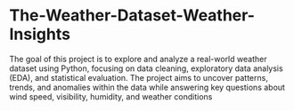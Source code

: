 # The-Weather-Dataset-Weather-Insights
The goal of this project is to explore and analyze a real-world weather dataset using Python, focusing on data cleaning, exploratory data analysis (EDA), and statistical evaluation. The project aims to uncover patterns, trends, and anomalies within the data while answering key questions about wind speed, visibility, humidity, and weather conditions
